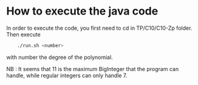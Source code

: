 # How to execute the java code

In order to execute the code, you first need to cd in TP/C10/C10-Zp folder.
Then execute

```bash
    ./run.sh <number>
```

with number the degree of the polynomial.

NB : It seems that 11 is the maximum BigInteger that the program can handle, while regular integers can only handle 7.
